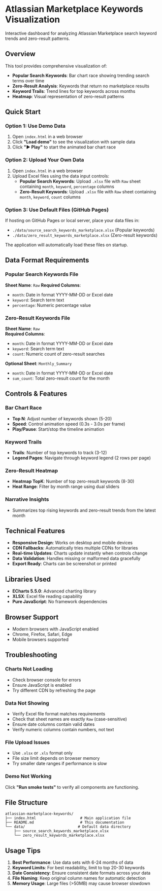 # Atlassian Marketplace Keywords Visualization

Interactive dashboard for analyzing Atlassian Marketplace search keyword trends and zero-result patterns.

## Overview

This tool provides comprehensive visualization of:
- **Popular Search Keywords**: Bar chart race showing trending search terms over time
- **Zero-Result Analysis**: Keywords that return no marketplace results  
- **Keyword Trails**: Trend lines for top keywords across months
- **Heatmap**: Visual representation of zero-result patterns

## Quick Start

### Option 1: Use Demo Data
1. Open `index.html` in a web browser
2. Click **"Load demo"** to see the visualization with sample data
3. Click **"▶ Play"** to start the animated bar chart race

### Option 2: Upload Your Own Data
1. Open `index.html` in a web browser
2. Upload Excel files using the data input controls:
   - **Popular Search Keywords**: Upload `.xlsx` file with `Raw` sheet containing `month`, `keyword`, `percentage` columns
   - **Zero-Result Keywords**: Upload `.xlsx` file with `Raw` sheet containing `month`, `keyword`, `count` columns

### Option 3: Use Default Files (GitHub Pages)
If hosting on GitHub Pages or local server, place your data files in:
- `./data/source_search_keywords_marketplace.xlsx` (Popular keywords)
- `./data/zero_result_keywords_marketplace.xlsx` (Zero-result keywords)

The application will automatically load these files on startup.

## Data Format Requirements

### Popular Search Keywords File
**Sheet Name**: `Raw`
**Required Columns**:
- `month`: Date in format YYYY-MM-DD or Excel date
- `keyword`: Search term text
- `percentage`: Numeric percentage value

### Zero-Result Keywords File
**Sheet Name**: `Raw`  
**Required Columns**:
- `month`: Date in format YYYY-MM-DD or Excel date
- `keyword`: Search term text  
- `count`: Numeric count of zero-result searches

**Optional Sheet**: `Monthly_Summary`
- `month`: Date in format YYYY-MM-DD or Excel date
- `sum_count`: Total zero-result count for the month

## Controls & Features

### Bar Chart Race
- **Top N**: Adjust number of keywords shown (5-20)
- **Speed**: Control animation speed (0.3s - 3.0s per frame)
- **Play/Pause**: Start/stop the timeline animation

### Keyword Trails
- **Trails**: Number of top keywords to track (3-12)
- **Legend Pages**: Navigate through keyword legend (2 rows per page)

### Zero-Result Heatmap
- **Heatmap TopK**: Number of top zero-result keywords (8-30)
- **Heat Range**: Filter by month range using dual sliders

### Narrative Insights
- Summarizes top rising keywords and zero-result trends from the latest month

## Technical Features

- **Responsive Design**: Works on desktop and mobile devices
- **CDN Fallbacks**: Automatically tries multiple CDNs for libraries
- **Real-time Updates**: Charts update instantly when controls change
- **Data Validation**: Handles missing or malformed data gracefully
- **Export Ready**: Charts can be screenshot or printed

## Libraries Used

- **ECharts 5.5.0**: Advanced charting library
- **XLSX**: Excel file reading capability
- **Pure JavaScript**: No framework dependencies

## Browser Support

- Modern browsers with JavaScript enabled
- Chrome, Firefox, Safari, Edge
- Mobile browsers supported

## Troubleshooting

### Charts Not Loading
- Check browser console for errors
- Ensure JavaScript is enabled
- Try different CDN by refreshing the page

### Data Not Showing
- Verify Excel file format matches requirements
- Check that sheet names are exactly `Raw` (case-sensitive)
- Ensure date columns contain valid dates
- Verify numeric columns contain numbers, not text

### File Upload Issues
- Use `.xlsx` or `.xls` format only
- File size limit depends on browser memory
- Try smaller date ranges if performance is slow

### Demo Not Working
Click **"Run smoke tests"** to verify all components are functioning.

## File Structure

```
atlassian-marketplace-keywords/
├── index.html                    # Main application file
├── README.md                     # This documentation
└── data/                        # Default data directory
    ├── source_search_keywords_marketplace.xlsx
    └── zero_result_keywords_marketplace.xlsx
```

## Usage Tips

1. **Best Performance**: Use data sets with 6-24 months of data
2. **Keyword Limits**: For best readability, limit to top 20-30 keywords
3. **Date Consistency**: Ensure consistent date formats across your data
4. **File Naming**: Keep original column names for automatic detection
5. **Memory Usage**: Large files (>50MB) may cause browser slowdown
